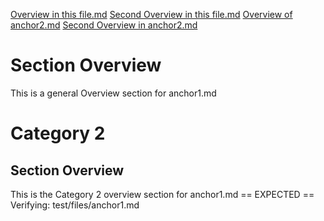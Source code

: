 [Overview in this file.md](#Overview)
[Second Overview in this file.md](#Section-Overview-1)
[Overview of anchor2.md](anchor2.md#Overview)
[Second Overview in anchor2.md](anchor2.md#Overview-1)

# Section Overview

This is a general Overview section for anchor1.md

# Category 2

## Section Overview

This is the Category 2 overview section for anchor1.md
== EXPECTED ==
Verifying: test/files/anchor1.md
